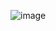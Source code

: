 ![image](https://github.com/avantika77/Excel/assets/103310867/57f53ca3-e14b-4fd5-a374-2563fe68ad43)

